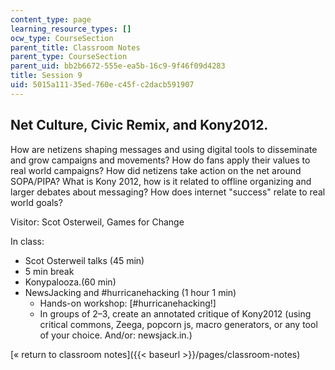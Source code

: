 ```yaml
---
content_type: page
learning_resource_types: []
ocw_type: CourseSection
parent_title: Classroom Notes
parent_type: CourseSection
parent_uid: bb2b6672-555e-ea5b-16c9-9f46f09d4283
title: Session 9
uid: 5015a111-35ed-760e-c45f-c2dacb591907
---
```


Net Culture, Civic Remix, and Kony2012.
---------------------------------------

How are netizens shaping messages and using digital tools to disseminate and grow campaigns and movements? How do fans apply their values to real world campaigns? How did netizens take action on the net around SOPA/PIPA? What is Kony 2012, how is it related to offline organizing and larger debates about messaging? How does internet "success" relate to real world goals?

Visitor: Scot Osterweil, Games for Change

In class:

*   Scot Osterweil talks (45 min)
*   5 min break
*   Konypalooza.(60 min)
*   NewsJacking and #hurricanehacking (1 hour 1 min)
    *   Hands-on workshop: \[#hurricanehacking!\]
    *   In groups of 2–3, create an annotated critique of Kony2012 (using critical commons, Zeega, popcorn js, macro generators, or any tool of your choice. And/or: newsjack.in.)

[« return to classroom notes]({{< baseurl >}}/pages/classroom-notes)
